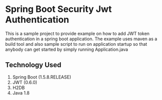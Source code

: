 # Spring Boot Security Jwt Authentication

This is a sample project to provide example on how to add JWT token authentication in a spring boot application.
The example uses maven as a build tool and also sample script to run on application startup so that anybody can get started by simply running Application.java
 
## Technology Used

 1. Spring Boot (1.5.8.RELEASE)
 2.  JWT (0.6.0)
 3.  H2DB
 4. Java 1.8
